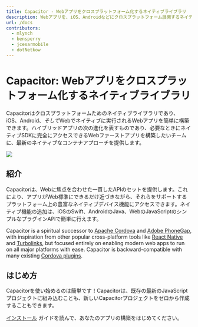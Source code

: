 ```yaml
---
title: Capacitor - Webアプリをクロスプラットフォーム化するネイティブライブラリ
description: Webアプリを、iOS、Androidなどにクロスプラットフォーム展開するネイティブライブラリ
url: /docs
contributors:
  - mlynch
  - bensperry
  - jcesarmobile
  - dotNetkow
---
```


# Capacitor: Webアプリをクロスプラットフォーム化するネイティブライブラリ

<p class="intro">Capacitorはクロスプラットフォームためのネイティブライブラリであり、iOS、Android、<em>そして</em>Webでネイティブに実行されるWebアプリを簡単に構築できます。ハイブリッドアプリの次の進化を表すものであり、必要なときにネイティブSDKに完全にアクセスできるWebファーストアプリを構築したいチームに、最新のネイティブなコンテナアプローチを提供します。</p>

<img src="/assets/img/docs/capacitor-index.png" style="max-height: 360px" />

## 紹介

Capacitorは、Webに焦点を合わせた一貫したAPIのセットを提供します。これにより、アプリがWeb標準にできるだけ近づきながら、それらをサポートするプラットフォーム上の豊富なネイティブデバイス機能にアクセスできます。ネイティブ機能の追加は、iOSのSwift、AndroidのJava、WebのJavaScriptのシンプルなプラグインAPIで簡単に行えます。

Capacitor is a spiritual successor to [Apache Cordova](https://cordova.apache.org/) and [Adobe PhoneGap](https://phonegap.com/), with inspiration from other popular cross-platform tools like [React Native](http://facebook.github.io/react-native/) and [Turbolinks](https://github.com/turbolinks/turbolinks), but focused entirely on enabling modern web apps to run on all major platforms with ease. Capacitor is backward-compatible with many existing [Cordova plugins](https://cordova.apache.org/plugins/).

## はじめ方

Capacitorを使い始めるのは簡単です！Capacitorは、既存の最新のJavaScriptプロジェクトに組み込むことも、新しいCapacitorプロジェクトをゼロから作成することもできます。

<a href="/docs/getting-started">インストール</a> ガイドを読んで、あなたのアプリの構築をはじめてください。
